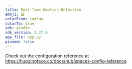 ```yaml
---
title: Real-Time Emotion Detection
emoji: 💻
colorFrom: indigo
colorTo: blue
sdk: gradio
sdk_version: 3.27.0
app_file: app.py
pinned: false
---
```


Check out the configuration reference at https://huggingface.co/docs/hub/spaces-config-reference
